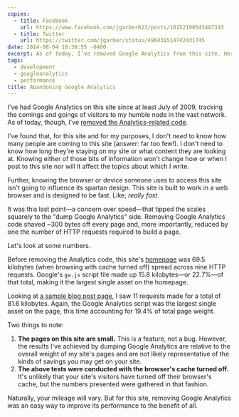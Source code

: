 ```yaml
---
copies:
  - title: Facebook
    url: https://www.facebook.com/jgarber623/posts/10152190543487343
  - title: Twitter
    url: https://twitter.com/jgarber/status/496431514742431745
date: 2014-08-04 18:38:55 -0400
excerpt: As of today, I’ve removed Google Analytics from this site. Here’s why.
tags:
  - development
  - googleanalytics
  - performance
title: Abandoning Google Analytics
---
```


I've had Google Analytics on this site since at least July of 2009, tracking the comings and goings of visitors to my humble node in the vast network. As of today, though, I've [removed the Analytics-related code](https://github.com/jgarber623/sixtwothree.org/commit/225c32239af7affec5247b668c7a69acd72eff25).

I've found that, for this site and for my purposes, I don't _need_ to know how many people are coming to this site (answer: far too few!). I don't need to know how long they're staying on my site or what content they are looking at. Knowing either of those bits of information won't change how or when I post to this site nor will it affect the topics about which I write.

Further, knowing the browser or device someone uses to access this site isn't going to influence its spartan design. This site is built to work in a web browser and is designed to be fast. Like, _really fast_.

It was this last point—a concern over speed—that tipped the scales squarely to the "dump Google Analytics" side. Removing Google Analytics code shaved ~300 bytes off every page and, more importantly, reduced by one the number of HTTP requests required to build a page.

Let's look at some numbers.

Before removing the Analytics code, this site's [homepage](/) was 69.5 kilobytes (when browsing with cache turned off) spread across nine HTTP requests. Google's `ga.js` script file made up 15.8 kilobytes—or 22.7%—of that total, making it the largest single asset on the homepage.

Looking at [a sample blog post page](/blog/the-internet-never-forgets), I saw 11 requests made for a total of 81.6 kilobytes. Again, the Google Analytics script was the largest single asset on the page, this time accounting for 19.4% of total page weight.

Two things to note:

1. **The pages on this site are small.** This is a feature, not a bug. However, the results I've achieved by dumping Google Analytics are relative to the overall weight of my site's pages and are not likely representative of the kinds of savings you may get on your site.
2. **The above tests were conducted with the browser's cache turned off.** It's unlikely that your site's visitors have turned off their browser's cache, but the numbers presented were gathered in that fashion.

Naturally, your mileage will vary. But for this site, removing Google Analytics was an easy way to improve its performance to the benefit of all.